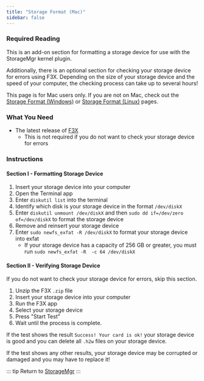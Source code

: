 ```yaml
---
title: "Storage Format (Mac)"
sidebar: false
---
```


### Required Reading

This is an add-on section for formatting a storage device for use with the StorageMgr kernel plugin.

Additionally, there is an optional section for checking your storage device for errors using F3X. Depending on the size of your storage device and the speed of your computer, the checking process can take up to several hours!

This page is for Mac users only. If you are not on Mac, check out the [Storage Format (Windows)](storage-format-(windows)) or [Storage Format (Linux)](storage-format-(linux)) pages.

### What You Need

* The latest release of [F3X](https://github.com/insidegui/F3X/releases/latest)
  + This is not required if you do not want to check your storage device for errors

### Instructions

#### Section I - Formatting Storage Device

1. Insert your storage device into your computer
1. Open the Terminal app
1. Enter `diskutil list` into the terminal
1. Identify which disk is your storage device in the format `/dev/diskX`
1. Enter `diskutil unmount /dev/diskX` and then `sudo dd if=/dev/zero of=/dev/diskX` to format the storage device
1. Remove and reinsert your storage device
1. Enter `sudo newfs_exfat -R /dev/diskX` to format your storage device into exfat
    + If your storage device has a capacity of 256 GB or greater, you must run `sudo newfs_exfat -R  -c 64 /dev/diskX`

#### Section II - Verifying Storage Device

If you do not want to check your storage device for errors, skip this section.

1. Unzip the F3X `.zip` file
1. Insert your storage device into your computer
1. Run the F3X app
1. Select your storage device
1. Press "Start Test"
1. Wait until the process is complete.

If the test shows the result `Success! Your card is ok!` your storage device is good and you can delete all `.h2w` files on your storage device.

If the test shows any other results, your storage device may be corrupted or damaged and you may have to replace it!

::: tip
Return to [StorageMgr](storagemgr)
:::


